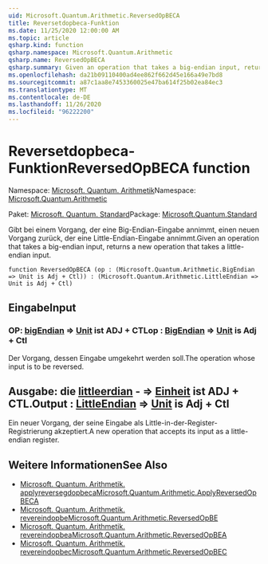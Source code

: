```yaml
---
uid: Microsoft.Quantum.Arithmetic.ReversedOpBECA
title: Reversetdopbeca-Funktion
ms.date: 11/25/2020 12:00:00 AM
ms.topic: article
qsharp.kind: function
qsharp.namespace: Microsoft.Quantum.Arithmetic
qsharp.name: ReversedOpBECA
qsharp.summary: Given an operation that takes a big-endian input, returns a new operation that takes a little-endian input.
ms.openlocfilehash: da21b09110400ad4ee862f662d45e166a49e7bd8
ms.sourcegitcommit: a87c1aa8e7453360025e47ba614f25b02ea84ec3
ms.translationtype: MT
ms.contentlocale: de-DE
ms.lasthandoff: 11/26/2020
ms.locfileid: "96222200"
---
```

# <a name="reversedopbeca-function"></a><span data-ttu-id="aa0a1-102">Reversetdopbeca-Funktion</span><span class="sxs-lookup"><span data-stu-id="aa0a1-102">ReversedOpBECA function</span></span>

<span data-ttu-id="aa0a1-103">Namespace: [Microsoft. Quantum. Arithmetik](xref:Microsoft.Quantum.Arithmetic)</span><span class="sxs-lookup"><span data-stu-id="aa0a1-103">Namespace: [Microsoft.Quantum.Arithmetic](xref:Microsoft.Quantum.Arithmetic)</span></span>

<span data-ttu-id="aa0a1-104">Paket: [Microsoft. Quantum. Standard](https://nuget.org/packages/Microsoft.Quantum.Standard)</span><span class="sxs-lookup"><span data-stu-id="aa0a1-104">Package: [Microsoft.Quantum.Standard](https://nuget.org/packages/Microsoft.Quantum.Standard)</span></span>


<span data-ttu-id="aa0a1-105">Gibt bei einem Vorgang, der eine Big-Endian-Eingabe annimmt, einen neuen Vorgang zurück, der eine Little-Endian-Eingabe annimmt.</span><span class="sxs-lookup"><span data-stu-id="aa0a1-105">Given an operation that takes a big-endian input, returns a new operation that takes a little-endian input.</span></span>

```qsharp
function ReversedOpBECA (op : (Microsoft.Quantum.Arithmetic.BigEndian => Unit is Adj + Ctl)) : (Microsoft.Quantum.Arithmetic.LittleEndian => Unit is Adj + Ctl)
```


## <a name="input"></a><span data-ttu-id="aa0a1-106">Eingabe</span><span class="sxs-lookup"><span data-stu-id="aa0a1-106">Input</span></span>

### <a name="op--bigendian--unit--is-adj--ctl"></a><span data-ttu-id="aa0a1-107">OP: [bigEndian](xref:Microsoft.Quantum.Arithmetic.BigEndian) => [Unit](xref:microsoft.quantum.lang-ref.unit)  ist ADJ + CTL</span><span class="sxs-lookup"><span data-stu-id="aa0a1-107">op : [BigEndian](xref:Microsoft.Quantum.Arithmetic.BigEndian) => [Unit](xref:microsoft.quantum.lang-ref.unit)  is Adj + Ctl</span></span>

<span data-ttu-id="aa0a1-108">Der Vorgang, dessen Eingabe umgekehrt werden soll.</span><span class="sxs-lookup"><span data-stu-id="aa0a1-108">The operation whose input is to be reversed.</span></span>



## <a name="output--littleendian--unit--is-adj--ctl"></a><span data-ttu-id="aa0a1-109">Ausgabe: die [littleerdian](xref:Microsoft.Quantum.Arithmetic.LittleEndian) - => [Einheit](xref:microsoft.quantum.lang-ref.unit)  ist ADJ + CTL.</span><span class="sxs-lookup"><span data-stu-id="aa0a1-109">Output : [LittleEndian](xref:Microsoft.Quantum.Arithmetic.LittleEndian) => [Unit](xref:microsoft.quantum.lang-ref.unit)  is Adj + Ctl</span></span>

<span data-ttu-id="aa0a1-110">Ein neuer Vorgang, der seine Eingabe als Little-in-der-Register-Registrierung akzeptiert.</span><span class="sxs-lookup"><span data-stu-id="aa0a1-110">A new operation that accepts its input as a little-endian register.</span></span>

## <a name="see-also"></a><span data-ttu-id="aa0a1-111">Weitere Informationen</span><span class="sxs-lookup"><span data-stu-id="aa0a1-111">See Also</span></span>

- [<span data-ttu-id="aa0a1-112">Microsoft. Quantum. Arithmetik. applyreversegdopbeca</span><span class="sxs-lookup"><span data-stu-id="aa0a1-112">Microsoft.Quantum.Arithmetic.ApplyReversedOpBECA</span></span>](xref:Microsoft.Quantum.Arithmetic.ApplyReversedOpBECA)
- [<span data-ttu-id="aa0a1-113">Microsoft. Quantum. Arithmetik. revereindopbe</span><span class="sxs-lookup"><span data-stu-id="aa0a1-113">Microsoft.Quantum.Arithmetic.ReversedOpBE</span></span>](xref:Microsoft.Quantum.Arithmetic.ReversedOpBE)
- [<span data-ttu-id="aa0a1-114">Microsoft. Quantum. Arithmetik. revereindopbea</span><span class="sxs-lookup"><span data-stu-id="aa0a1-114">Microsoft.Quantum.Arithmetic.ReversedOpBEA</span></span>](xref:Microsoft.Quantum.Arithmetic.ReversedOpBEA)
- [<span data-ttu-id="aa0a1-115">Microsoft. Quantum. Arithmetik. revereindopbec</span><span class="sxs-lookup"><span data-stu-id="aa0a1-115">Microsoft.Quantum.Arithmetic.ReversedOpBEC</span></span>](xref:Microsoft.Quantum.Arithmetic.ReversedOpBEC)